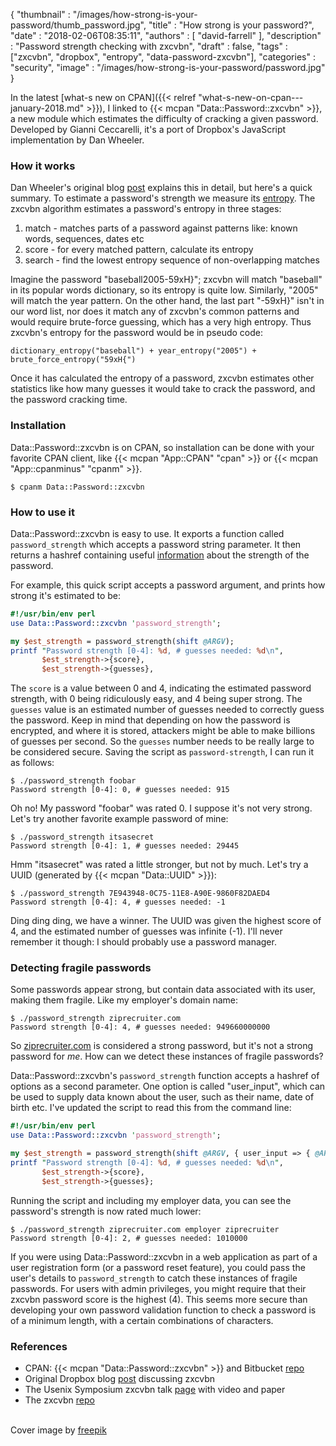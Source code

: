 {
   "thumbnail" : "/images/how-strong-is-your-password/thumb_password.jpg",
   "title" : "How strong is your password?",
   "date" : "2018-02-06T08:35:11",
   "authors" : [
      "david-farrell"
   ],
   "description" : "Password strength checking with zxcvbn",
   "draft" : false,
   "tags" : ["zxcvbn", "dropbox", "entropy", "data-password-zxcvbn"],
   "categories" : "security",
   "image" : "/images/how-strong-is-your-password/password.jpg"
}

In the latest [what-s new on CPAN]({{< relref "what-s-new-on-cpan---january-2018.md" >}}), I linked to {{< mcpan "Data::Password::zxcvbn" >}}, a new module which estimates the difficulty of cracking a given password. Developed by Gianni Ceccarelli, it's a port of Dropbox's JavaScript implementation by Dan Wheeler.

### How it works

Dan Wheeler's original blog [post](https://blogs.dropbox.com/tech/2012/04/zxcvbn-realistic-password-strength-estimation/) explains this in detail, but here's a quick summary. To estimate a password's strength we measure its [entropy](https://en.wikipedia.org/wiki/Password_strength#Entropy_as_a_measure_of_password_strength). The zxcvbn algorithm estimates a password's entropy in three stages:

1. match - matches parts of a password against patterns like: known words, sequences, dates etc
2. score - for every matched pattern, calculate its entropy
3. search - find the lowest entropy sequence of non-overlapping matches

Imagine the password "baseball2005-59xH}"; zxcvbn will match "baseball" in its popular words dictionary, so its entropy is quite low. Similarly, "2005" will match the year pattern. On the other hand, the last part "-59xH}" isn't in our word list, nor does it match any of zxcvbn's common patterns and would require brute-force guessing, which has a very high entropy. Thus zxcvbn's entropy for the password would be in pseudo code:

    dictionary_entropy("baseball") + year_entropy("2005") + brute_force_entropy("59xH{")

Once it has calculated the entropy of a password, zxcvbn estimates other statistics like how many guesses it would take to crack the password, and the password cracking time.

### Installation

Data::Password::zxcvbn is on CPAN, so installation can be done with your favorite CPAN client, like {{< mcpan "App::CPAN" "cpan" >}} or {{< mcpan "App::cpanminus" "cpanm" >}}.

    $ cpanm Data::Password::zxcvbn

### How to use it

Data::Password::zxcvbn is easy to use. It exports a function called `password_strength` which accepts a password string parameter. It then returns a hashref containing useful [information](https://metacpan.org/pod/Data::Password::zxcvbn#Return-value) about the strength of the password.

For example, this quick script accepts a password argument, and prints how strong it's estimated to be:

```perl
#!/usr/bin/env perl
use Data::Password::zxcvbn 'password_strength';

my $est_strength = password_strength(shift @ARGV);
printf "Password strength [0-4]: %d, # guesses needed: %d\n",
       $est_strength->{score},
       $est_strength->{guesses},
```

The `score` is a value between 0 and 4, indicating the estimated password strength, with 0 being ridiculously easy, and 4 being super strong. The `guesses` value is an estimated number of guesses needed to correctly guess the password. Keep in mind that depending on how the password is encrypted, and where it is stored, attackers might be able to make billions of guesses per second. So the `guesses` number needs to be really large to be considered secure. Saving the script as `password-strength`, I can run it as follows:

    $ ./password_strength foobar
    Password strength [0-4]: 0, # guesses needed: 915

Oh no! My password "foobar" was rated 0. I suppose it's not very strong. Let's try another favorite example password of mine:

    $ ./password_strength itsasecret
    Password strength [0-4]: 1, # guesses needed: 29445

Hmm "itsasecret" was rated a little stronger, but not by much. Let's try a UUID (generated by {{< mcpan "Data::UUID" >}}):

    $ ./password_strength 7E943948-0C75-11E8-A90E-9860F82DAED4
    Password strength [0-4]: 4, # guesses needed: -1

Ding ding ding, we have a winner. The UUID was given the highest score of 4, and the estimated number of guesses was infinite (-1). I'll never remember it though: I should probably use a password manager.


### Detecting fragile passwords

Some passwords appear strong, but contain data associated with its user, making them fragile. Like my employer's domain name:

    $ ./password_strength ziprecruiter.com
    Password strength [0-4]: 4, # guesses needed: 949660000000

So [ziprecruiter.com](https://ziprecruiter.com) is considered a strong password, but it's not a strong password for _me_. How can we detect these instances of fragile passwords?

Data::Password::zxcvbn's `password_strength` function accepts a hashref of options as a second parameter. One option is called "user_input", which can be used to supply data known about the user, such as their name, date of birth etc. I've updated the script to read this from the command line:

```perl
#!/usr/bin/env perl
use Data::Password::zxcvbn 'password_strength';

my $est_strength = password_strength(shift @ARGV, { user_input => { @ARGV }});
printf "Password strength [0-4]: %d, # guesses needed: %d\n",
       $est_strength->{score},
       $est_strength->{guesses};
```

Running the script and including my employer data, you can see the password's strength is now rated much lower:

    $ ./password_strength ziprecruiter.com employer ziprecruiter
    Password strength [0-4]: 2, # guesses needed: 1010000

If you were using Data::Password::zxcvbn in a web application as part of a user registration form (or a password reset feature), you could pass the user's details to `password_strength` to catch these instances of fragile passwords. For users with admin privileges, you might require that their zxcvbn password score is the highest (4). This seems more secure than developing your own password validation function to check a password is of a minimum length, with a certain combinations of characters.

### References

* CPAN: {{< mcpan "Data::Password::zxcvbn" >}} and Bitbucket [repo](https://bitbucket.org/broadbean/p5-data-password-zxcvbn/)
* Original Dropbox blog [post](https://blogs.dropbox.com/tech/2012/04/zxcvbn-realistic-password-strength-estimation/) discussing zxcvbn
* The Usenix Symposium zxcvbn talk [page](https://www.usenix.org/conference/usenixsecurity16/technical-sessions/presentation/wheeler) with video and paper
* The zxcvbn [repo](https://github.com/dropbox/zxcvbn)

\
Cover image by [freepik](https://www.freepik.com/free-vector/red-lock-with-password_715015.htm)
